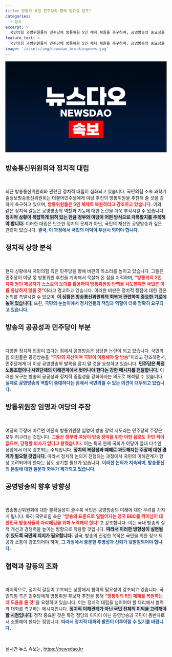 ```yaml
---
title: 방통위 복원 민주당의 협력 필요성 강조!
categories:
  - 정치
excerpt: >
  국민의힘 과방위원들이 민주당에 방통위원 5인 체제 복원을 촉구하며, 공영방송의 중요성을 강조했습니다. 그들은 민주당의 방통위원 추천 미비를 비판하고, 방송 장악 시도 주장을 허구라며 사회적 갈등 해소를 위한 협력을 요청했습니다.
feature_text: >
  국민의힘 과방위원들이 민주당에 방통위원 5인 체제 복원을 촉구하며, 공영방송의 중요성을 강조했습니다. 그들은 민주당의 방통위원 추천 미비를 비판하고, 방송 장악 시도 주장을 허구라며 사회적 갈등 해소를 위한 협력을 요청했습니다.
image: '/assets/img/newsdao_breakingnews.jpg'
---
```


<p><img src="/assets/img/newsdao_breakingnews.jpg" alt="ontimetimes 속보" /></p>

<h2 data-ke-size="size26">방송통신위원회와 정치적 대립</h2>

<p data-ke-size="size16">&nbsp;</p>

<p>최근 방송통신위원회와 관련된 정치적 대립이 심화되고 있습니다. 국민의힘 소속 과학기술정보방송통신위원회는 더불어민주당에게 야당 추천의 방통위원을 추천해 줄 것을 강하게 촉구하고 있으며, <b><span style="color: #ee2323;">방통위원들은 5인 체제로 복원하라고 강조하고 있습니다.</span></b> 이와 같은 정치적 갈등은 공영방송의 역할과 기능에 대한 논란을 더욱 부각시킬 수 있습니다. <b><span style="background-color: #21538527;">정치적 상황이 복잡하게 얽혀 있는 만큼 정부와 여당이 어떤 방식으로 극복할지를 주목해야 합니다.</span></b> 이러한 대립은 단순한 정치의 문제가 아닌, 국민의 재산인 공영방송과 깊은 관련이 있습니다. <b><span style="color: #1a5490;">결국, 이 과정에서 국민의 이익이 우선시 되어야 합니다.</span></b></p>

<h2 data-ke-size="size26">정치적 상황 분석</h2>

<p data-ke-size="size16">&nbsp;</p>

<p>현재 상황에서 국민의힘 측은 민주당을 향해 비판의 목소리를 높이고 있습니다. 그들은 민주당이 야당 몫 방통위원 추천을 계속해서 묵살해 온 점을 지적하며, <b><span style="color: #ee2323;">“방통위의 2인 체제 원인 제공자가 스스로의 토대를 활용하여 방통위원장 탄핵을 시도한다면 국민은 이를 용납하지 않을 것”</span></b>이라고 경고하고 있습니다. 이러한 비판은 정치적 쟁점에 대한 깊은 논의를 촉발시킬 수 있으며, <b><span style="background-color: #21538527;">이 상황은 방송통신위원회의 회복과 관련하여 중요한 기로에 놓여 있습니다.</span></b> 또한, <b><span style="color: #1a5490;">국민의 눈높이에서 정치인들의 책임과 역할이 더욱 명확히 요구되고 있습니다.</span></b></p>

<h2 data-ke-size="size26">방송의 공공성과 민주당이 부분</h2>

<p data-ke-size="size16">&nbsp;</p>

<p>다양한 정치적 입장이 있다는 점에서 공영방송은 상당한 논란이 되고 있습니다. 국민의힘 의원들은 공영방송을 <b><span style="color: #ee2323;">“국민의 재산이며 국민이 이용해야 할 방송”</span></b>이라고 강조하면서, 민주당에게 더 이상 공영방송의 발목을 잡지 말 것을 요청하고 있습니다. <b><span style="background-color: #21538527;">민주당은 특정 노동조합이나 시민단체의 이해관계에서 벗어나야 한다는 강한 메시지를 전달합니다.</span></b> 이러한 요구는 방송의 공공성과 정치적 중립성을 강화하자는 의도로 해석될 수 있습니다. <b><span style="color: #1a5490;">실제로 공영방송의 역할이 중대하다는 점에서 국민의칠 수 있는 의견이 대두되고 있습니다.</span></b></p>

<h2 data-ke-size="size26">방통위원장 임명과 여당의 주장</h2>

<p data-ke-size="size16">&nbsp;</p>

<p>여당의 주장에 따르면 이진숙 방통위원장 임명이 방송 장악 시도라는 민주당의 주장은 모두 허구라는 것입니다. <b><span style="color: #ee2323;">그들은 정부와 여당이 방송 장악을 위한 어떤 음모도 꾸민 적이 없으며, 강행할 의사가 없다고 밝혔습니다.</span></b> 이는 특히 현재 국회가 야당이 절대 다수인 상황에서 더욱 강조되는 주제입니다. <b><span style="background-color: #21538527;">정치의 복잡성과 때때로 과도해지는 주장에 대한 경계가 필요할 것입니다.</span></b> 따라서 정치적 논의가 진행되는 과정에서 국민의 이해관계가 항상 고려되어야 한다는 점도 상기할 필요가 있습니다. <b><span style="color: #1a5490;">이러한 논의가 지속되며, 방송통신의 본질에 대한 질문과 화두가 제기되고 있습니다.</span></b></p>

<h2 data-ke-size="size26">공영방송의 향후 방향성</h2>

<p data-ke-size="size16">&nbsp;</p>

<p>방송통신위원회에 대한 불확실성이 클수록 국민은 공영방송의 미래에 대한 우려를 가지게 됩니다. 특히 국민의힘 측은 <b><span style="color: #ee2323;">“방송의 표준으로 일컬어지는 영국 BBC를 뛰어넘어 대한민국 방송사들의 자리매김을 위해 노력해야 한다”</span></b>고 강조합니다. 이는 국내 방송의 질적 개선과 경쟁력을 높이는 방향으로 작용할 것입니다. <b><span style="background-color: #21538527;">따라서 이러한 방향성이 실현될 수 있도록 국민의 지지가 필요합니다.</span></b> 결국, 방송의 진정한 목적은 국민을 위한 정보 제공과 소통이 강조되어야 하며, <b><span style="color: #1a5490;">그 과정에서 충분한 투명성과 신뢰가 뒷받침되어야 합니다.</span></b></p>

<h2 data-ke-size="size26">협력과 갈등의 조화</h2>

<p data-ke-size="size16">&nbsp;</p>

<p>마지막으로, 정치적 갈등이 고조되는 상황에서 협력의 필요성이 강조되고 있습니다. 국민의힘 측은 민주당에게 방통위원 후보자 추천을 통해 <b><span style="color: #ee2323;">“방통위의 5인 체제를 복원하는 데 도움을 줄 것”</span></b>을 요청하고 있습니다. 이는 정치적 대립을 넘어여야 할 다리에서 협력과 대화를 촉구하는 메시지입니다. <b><span style="background-color: #21538527;">정치적 이해관계가 아닌 국민 전체의 이익을 고려해야 할 시점입니다.</span></b> 정작 중요한 것은 특정 정당의 이익이 아닌 공영방송과 국민이 동반자로서 소통해야 한다는 점입니다. <b><span style="color: #1a5490;">따라서 정치적 대화와 발전이 이루어질 수 있기를 바랍니다.</span></b></p>

<p data-ke-size="size16">&nbsp;</p>
실시간 뉴스 속보는, <a href="https://newsdao.kr" rel="dofollow">https://newsdao.kr</a>


